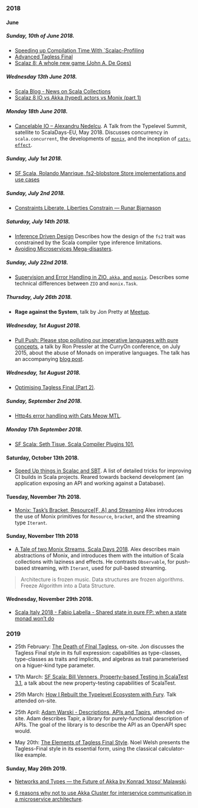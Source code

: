 
### 2018

#### June

##### Sunday, 10th of June 2018.

- [Speeding up Compilation Time With `Scalac-Profiling](https://www.scala-lang.org/blog/2018/06/04/scalac-profiling.html)
- [Advanced Tagless Final](https://www.youtube.com/watch?v=E9iRYNuTIYA&t=1007s-)
- [Scalaz 8: A whole new game (John A. De Goes)](https://www.youtube.com/watch?v=sFGnFKMSmL0)


##### Wednesday 13th June 2018.

- [Scala Blog - News on Scala Collections](https://www.scala-lang.org/blog/2018/06/13/scala-213-collections.html)
- [Scalaz 8 IO vs Akka (typed) actors vs Monix (part 1)](https://blog.softwaremill.com/scalaz-8-io-vs-akka-typed-actors-vs-monix-part-1-5672657169e1)

##### Monday 18th June 2018.

- [Cancelable IO – Alexandru Nedelcu](https://www.youtube.com/watch?v=UeyGHhYJqG4). A Talk from the Typelevel Summit, satellite to ScalaDays-EU, May 2018. 
  Discusses concurrency in `scala.concurrent`, the developments of [`monix`](https://github.com/monix/monix), and the inception of [`cats-effect`](https://github.com/typelevel/cats-effect).


##### Sunday, July 1st 2018.
 
- [SF Scala, Rolando Manrique, fs2-blobstore Store implementations and use cases](https://www.youtube.com/watch?v=xM3N4hAQMFs)


##### Sunday, July 2nd 2018. 

- [Constraints Liberate, Liberties Constrain — Runar Bjarnason](https://www.youtube.com/watch?v=GqmsQeSzMdw) 


##### Saturday, July 14th 2018. 

- [Inference Driven Design](https://mpilquist.github.io/blog/2018/07/04/fs2/) Describes how the design of the `fs2` trait was constrained by the Scala compiler type inference limitations. 
- [Avoiding Microservices Mega-disasters](https://www.youtube.com/watch?v=gfh-VCTwMw8&t=10s). 


##### Sunday, July 22nd 2018. 

- [Supervision and Error Handling in ZIO, `akka`, and `monix`](https://blog.softwaremill.com/supervision-error-handling-in-zio-akka-and-monix-part-3-series-summary-abe75f964c2a). Describes some technical differences between `ZIO` and `monix.Task`. 

##### Thursday, July 26th 2018. 

- **Rage against the System**, talk by Jon Pretty at [Meetup](https://www.meetup.com/Scala-in-the-City/events/251790948/). 

##### Wednesday, 1st August 2018. 

- [Pull Push: Please stop polluting our imperative languages with pure concepts](https://www.youtube.com/watch?v=449j7oKQVkc), a talk by Ron Pressler at the CurryOn conference, on July 2015, about the abuse of Monads on imperative languages. 
  The talk has an accompanying [blog post](http://blog.paralleluniverse.co/2015/08/07/scoped-continuations/). 



##### Wednesday, 1st August 2018. 

- [Optimising Tagless Final (Part 2)](https://typelevel.org/blog/2018/06/27/optimizing-tagless-final-2.html). 


##### Sunday, September 2nd 2018.
- [Http4s error handling with Cats Meow MTL](https://typelevel.org/blog/2018/08/25/http4s-error-handling-mtl.html).


##### Monday 17th September 2018.
- [SF Scala: Seth Tisue, Scala Compiler Plugins 101](https://www.youtube.com/watch?v=Dt_AIFNQuWc), 

#### Saturday, October 13th 2018.
- [Speed Up things in Scalac and SBT](https://kubuszok.com/2018/speed-up-things-in-scalac-and-sbt/). A list of detailed tricks for improving CI builds in Scala projects. Reared towards backend development (an application exposing an API and working against a Database). 

#### Tuesday, November 7th 2018. 

- [Monix: Task’s Bracket, Resource[F, A] and Streaming](https://vimeo.com/299313903) Alex introduces the use of Monix primitives for `Resource`, `bracket`, and the streaming type `Iterant`.

#### Sunday, November 11th 2018

- [A Tale of two Monix Streams, Scala Days 2018](https://monix.io/presentations/). Alex describes main abstractions of Monix, and introduces them with the intuition of Scala collections with laziness and effects. He contrasts `Observable`, for push-based streaming, with `Iterant`, used for pull-based streaming. 
> Architecture is frozen music. Data structures are frozen algorithms. Freeze Algorithm into a Data Structure.


#### Wednesday, November 29th 2018.

- [Scala Italy 2018 - Fabio Labella - Shared state in pure FP: when a state monad won’t do](https://vimeo.com/294736344)

### 2019

- 25th February: [The Death of FInal Tagless](https://skillsmatter.com/skillscasts/13247-scala-matters), on-site. Jon discusses the Tagless Final style in its full expression: capabilities as type-classes, type-classes as traits and implicits, and algebras as trait parameterised on a higuer-kind type parameter. 

- 17th March: [SF Scala: Bill Venners, Property-based Testing in ScalaTest 3.1](https://www.youtube.com/watch?v=lKtg-CDVDsI), a talk about the new property-testing capabilities of ScalaTest. 

- 25th March: [How I Rebuilt the Typelevel Ecosystem with Fury](https://skillsmatter.com/skillscasts/13245-scala-matters). Talk attended on-site. 

- 25th April: [Adam Warski - Descriptions, APIs and Tapirs](https://www.youtube.com/watch?v=TARW95QDdew), attended on-site. Adam describes Tapir, a library for purely-functional description of APIs. The goal of the library is to describe the API as an OpenAPI spec would.

- May 20th: [The Elements of Tagless Final Style](https://skillsmatter.com/skillscasts/13253-scala-matters). Noel Welsh presents the Tagless-Final style in its essential form, using the classical calculator-like example.


#### Sunday, May 26th 2019.


- [Networks and Types — the Future of Akka by Konrad ‘ktoso’ Malawski](https://www.youtube.com/watch?v=Qb9Cnii-34c).

- [6 reasons why not to use Akka Cluster for interservice communication in a microservice architecture](https://blog.softwaremill.com/6-reasons-why-not-to-use-akka-cluster-for-interservice-communication-in-a-microservice-architecture-2736d5223573). 

